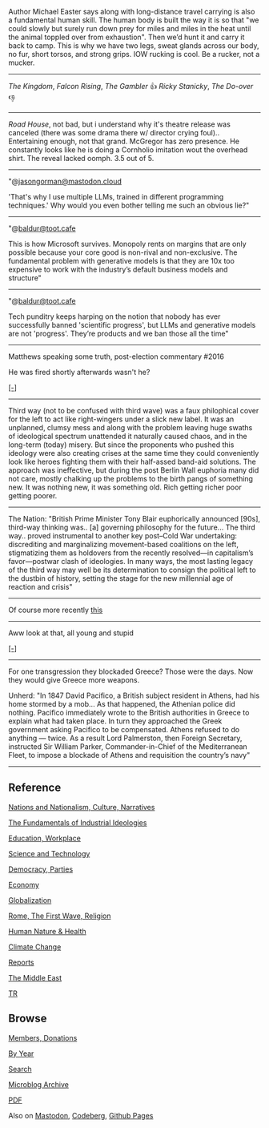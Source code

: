 
Author Michael Easter says along with long-distance travel carrying is
also a fundamental human skill. The human body is built the way it is
so that "we could slowly but surely run down prey for miles and miles
in the heat until the animal toppled over from exhaustion". Then we’d
hunt it and carry it back to camp. This is why we have two legs, sweat
glands across our body, no fur, short torsos, and strong grips. IOW
rucking is cool. Be a rucker, not a mucker.

---

*The Kingdom*, *Falcon Rising*, *The Gambler* 👍 *Ricky Stanicky*,
*The Do-over* 👎

---

*Road House*, not bad, but i understand why it's theatre release was
canceled (there was some drama there w/ director crying
foul).. Entertaining enough, not that grand. McGregor has zero
presence. He constantly looks like he is doing a Cornholio imitation
wout the overhead shirt. The reveal lacked oomph. 3.5 out of 5.

---

"@jasongorman@mastodon.cloud

'That's why I use multiple LLMs, trained in different programming
techniques.' Why would you even bother telling me such an obvious
lie?"

---

"@baldur@toot.cafe

This is how Microsoft survives. Monopoly rents on margins that are
only possible because your core good is non-rival and
non-exclusive. The fundamental problem with generative models is that
they are 10x too expensive to work with the industry’s default
business models and structure"

---

"@baldur@toot.cafe

Tech punditry keeps harping on the notion that nobody has ever
successfully banned 'scientific progress', but LLMs and generative
models are not 'progress'. They’re products and we ban those all the
time"

---

Matthews speaking some truth, post-election commentary \#2016

He was fired shortly afterwards wasn't he?

[[-]](2024/04/chris-matthews-2016.html)

---

Third way (not to be confused with third wave) was a faux philophical
cover for the left to act like right-wingers under a slick new
label. It was an unplanned, clumsy mess and along with the problem
leaving huge swaths of ideological spectrum unattended it naturally
caused chaos, and in the long-term (today) misery. But since the
proponents who pushed this ideology were also creating crises at the
same time they could conveniently look like heroes fighting them with
their half-assed band-aid solutions. The approach was ineffective, but
during the post Berlin Wall euphoria many did not care, mostly
chalking up the problems to the birth pangs of something new. It was
nothing new, it was something old. Rich getting richer poor getting
poorer.

---

The Nation: "British Prime Minister Tony Blair euphorically announced
[90s], third-way thinking was.. [a] governing philosophy for the
future... The third way.. proved instrumental to another key post–Cold
War undertaking: discrediting and marginalizing movement-based
coalitions on the left, stigmatizing them as holdovers from the
recently resolved—in capitalism’s favor—postwar clash of
ideologies. In many ways, the most lasting legacy of the third way may
well be its determination to consign the political left to the dustbin
of history, setting the stage for the new millennial age of reaction
and crisis"

---

Of course more recently [this](https://www.thenation.com/wp-content/uploads/2022/12/Geismer-BlairClintonSBF.jpg)

---

Aww look at that, all young and stupid

[[-]](https://cdn.fosstodon.org/media_attachments/files/112/243/071/325/681/125/original/4753aa8c4461f750.png)

---

For one transgression they blockaded Greece? Those were the days. Now
they would give Greece more weapons.

Unherd: "In 1847 David Pacifico, a British subject resident in Athens,
had his home stormed by a mob... As that happened, the Athenian police
did nothing. Pacifico immediately wrote to the British authorities in
Greece to explain what had taken place. In turn they approached the
Greek government asking Pacifico to be compensated. Athens refused to
do anything — twice. As a result Lord Palmerston, then Foreign
Secretary, instructed Sir William Parker, Commander-in-Chief of the
Mediterranean Fleet, to impose a blockade of Athens and requisition
the country’s navy"

---

## Reference

[Nations and Nationalism, Culture, Narratives](0119/2013/02/nations-and-nationalism.html)

[The Fundamentals of Industrial Ideologies](0119/2011/04/fundamentals-of-industrial-ideologies.html)

[Education, Workplace](0119/2017/09/education-workplace.html)

[Science and Technology](0119/2018/09/science-technology.html)

[Democracy, Parties](0119/2016/11/democracy.html)

[Economy](2021/01/economy.html)

[Globalization](0119/2018/09/globalization.html)

[Rome, The First Wave, Religion](0119/2017/12/rome.html)

[Human Nature & Health](2020/07/human-nature.html)

[Climate Change](2022/01/climate.html)

[Reports](2021/01/reports.html)

[The Middle East](0119/2019/07/middleeast.html)

[TR](../tr/index.html)

## Browse

[Members, Donations](2022/08/members.html)

[By Year](years.html)

[Search](search.html)

[Microblog Archive](mbl/index.html)

[PDF](https://drive.google.com/uc?export=view&id=1FSi-1MnqXVq_PVTEXzzflwN8-7h92N_R)

Also on 
[Mastodon](https://fosstodon.org/@muratk5n),
[Codeberg](https://muratk5n.codeberg.page/en/),
[Github Pages](https://muratk5n.github.io/thirdwave/en/)


